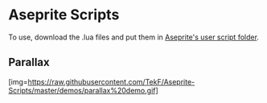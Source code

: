 # Aseprite Scripts

To use, download the .lua files and put them in [Aseprite's user script folder](https://community.aseprite.org/t/locate-user-scripts-folder/2170).

## Parallax

[img=https://raw.githubusercontent.com/TekF/Aseprite-Scripts/master/demos/parallax%20demo.gif]
